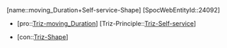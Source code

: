 ﻿---
type: TrizContradiction
aliases:
- moving_Duration+Self-service-Shape
license: CC BY-SA 4.0
copyright: https://github.com/SpocWeb
IsDeleted: false
IsReadOnly: false
Confidential: public
tags: 
- Triz/Contradiction
---
[name::moving_Duration+Self-service-Shape]
[SpocWebEntityId::24092]
+ [pro::[Triz-moving_Duration](tech/Triz/Parameter/Triz-moving_Duration.md)]
[Triz-Principle::[Triz-Self-service](tech/Triz/Principle/Triz-Self-service.md)]
- [con::[Triz-Shape](tech/Triz/Parameter/Triz-Shape.md)]

